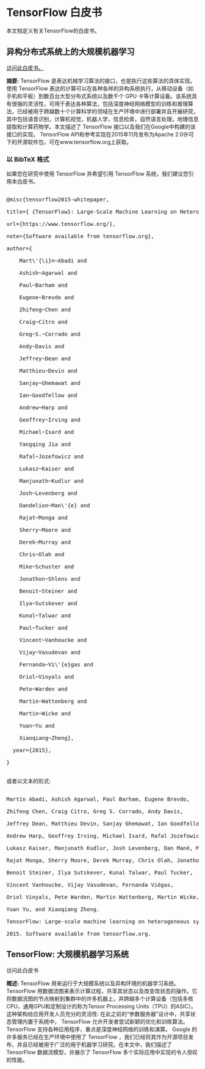 # TensorFlow 白皮书

本文档定义有关TensorFlow的白皮书。

## 异构分布式系统上的大规模机器学习

[访问此白皮书。](https://static.googleusercontent.com/media/research.google.com/en//pubs/archive/45166.pdf)

**摘要:** TensorFlow 是表达机械学习算法的接口，也是执行这些算法的具体实现。使用 TensorFlow 表达的计算可以在各种各样的异构系统执行，从移动设备（如手机和平板）到数百台大型分布式系统以及数千个 GPU 卡等计算设备。该系统具有很强的灵活性，可用于表达各种算法，包括深度神经网络模型的训练和推理算法，已经被用于跨越数十个计算科学的领域在生产环境中进行部署并且开展研究，其中包括语音识别，计算机视觉，机器人学，信息检索，自然语言处理，地理信息提取和计算药物学。本文描述了 TensorFlow 接口以及我们在Google中构建的该接口的实现。 TensorFlow API和参考实现在2015年11月发布为Apache 2.0许可下的开源软件包，可在www.tensorflow.org上获取。

### 以 BibTeX 格式

如果您在研究中使用 TensorFlow 并希望引用 TensorFlow 系统，我们建议您引用本白皮书。

<pre>

@misc{tensorflow2015-whitepaper,

title={ {TensorFlow}: Large-Scale Machine Learning on Heterogeneous Systems},

url={https://www.tensorflow.org/},

note={Software available from tensorflow.org},

author={

    Mart\'{\i}n~Abadi and

    Ashish~Agarwal and

    Paul~Barham and

    Eugene~Brevdo and

    Zhifeng~Chen and

    Craig~Citro and

    Greg~S.~Corrado and

    Andy~Davis and

    Jeffrey~Dean and

    Matthieu~Devin and

    Sanjay~Ghemawat and

    Ian~Goodfellow and

    Andrew~Harp and

    Geoffrey~Irving and

    Michael~Isard and

    Yangqing Jia and

    Rafal~Jozefowicz and

    Lukasz~Kaiser and

    Manjunath~Kudlur and

    Josh~Levenberg and

    Dandelion~Man\'{e} and

    Rajat~Monga and

    Sherry~Moore and

    Derek~Murray and

    Chris~Olah and

    Mike~Schuster and

    Jonathon~Shlens and

    Benoit~Steiner and

    Ilya~Sutskever and

    Kunal~Talwar and

    Paul~Tucker and

    Vincent~Vanhoucke and

    Vijay~Vasudevan and

    Fernanda~Vi\'{e}gas and

    Oriol~Vinyals and

    Pete~Warden and

    Martin~Wattenberg and

    Martin~Wicke and

    Yuan~Yu and

    Xiaoqiang~Zheng},

  year={2015},

}

</pre>

或者以文本的形式:

<pre>

Martín Abadi, Ashish Agarwal, Paul Barham, Eugene Brevdo,

Zhifeng Chen, Craig Citro, Greg S. Corrado, Andy Davis,

Jeffrey Dean, Matthieu Devin, Sanjay Ghemawat, Ian Goodfellow,

Andrew Harp, Geoffrey Irving, Michael Isard, Rafal Jozefowicz, Yangqing Jia,

Lukasz Kaiser, Manjunath Kudlur, Josh Levenberg, Dan Mané, Mike Schuster,

Rajat Monga, Sherry Moore, Derek Murray, Chris Olah, Jonathon Shlens,

Benoit Steiner, Ilya Sutskever, Kunal Talwar, Paul Tucker,

Vincent Vanhoucke, Vijay Vasudevan, Fernanda Viégas,

Oriol Vinyals, Pete Warden, Martin Wattenberg, Martin Wicke,

Yuan Yu, and Xiaoqiang Zheng.

TensorFlow: Large-scale machine learning on heterogeneous systems,

2015. Software available from tensorflow.org.
</pre>



## TensorFlow: 大规模机器学习系统

访问此白皮书

**概述:** TensorFlow 用来运行于大规模系统以及异构环境的机器学习系统。TensorFlow 用数据流图来表示计算过程，共享其状态以及改变改状态的操作。它将数据流图的节点映射到集群中的许多机器上，并跨越多个计算设备（包括多核CPU，通用GPU和定制设计的称为Tensor Processing Units（TPU）的ASIC）。 这种架构给应用开发人员充分的灵活性: 在此之前的“参数服务器”设计中，共享状态管理内置于系统中， TensorFlow 允许开发者尝试新颖的优化和训练算法。 TensorFlow 支持各种应用程序，重点是深度神经网络的训练和演算。 Google 的许多服务已经在生产环境中使用了 TensorFlow ，我们已经将其作为开源项目发布，并且已经被用于广泛的用于机器学习研究。在本文中，我们描述了 TensorFlow 数据流模型，并展示了 TensorFlow 多个实际应用中实现的令人惊叹的性能。
